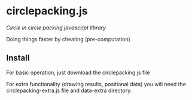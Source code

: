 # circlepacking.js

_Circle in circle packing javascript library_

Doing things faster by cheating (pre-computation)

## Install

For basic operation, just download the circlepacking.js file

For extra functionality (drawing results, positional data) you will need the circlepacking-extra.js file and data-extra directory.

